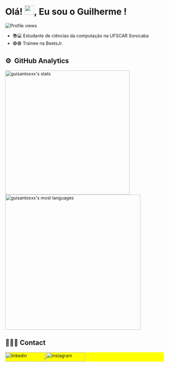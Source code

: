 <h1 align="left">Olá! <img src="https://raw.githubusercontent.com/kaueMarques/kaueMarques/master/hi.gif" height="30px">, Eu sou o Guilherme !</h1>
<p align="left"> <img src="https://komarev.com/ghpvc/?username=guisantoxxx&color=blue" alt="Profile views" /> </p>

- 📚💻 Estudante de ciências da computação na UFSCAR Sorocaba
- 🟢🟣 Trainee na BeetsJr.


## ⚙️ &nbsp;GitHub Analytics

<p align="left">
<img width="395em" src="https://github-readme-stats.vercel.app/api?username=guisantoxxx&hide=ranking&show_icons=true&theme=transparent&rank_icon=github" alt="guisantoxxx's stats"/>   
<img width="430em" src="https://github-readme-stats.vercel.app/api/top-langs/?username=guisantoxxx&layout=compact&theme=transparent" alt="guisantoxxx's most languages"/>
</p>

## 👨🏻‍💻 Contact

<p align="left" style="background:yellow">
<a href="https://linkedin.com/in/guilherme-santos-521257258" target="_blank">
  <img align="center" src="https://img.shields.io/badge/-Guilherme Santos-05122A?style=flat&logo=linkedin" alt="linkedin" width="125" height="30"/>
</a>
<a href="https://instagram.com/gui_frsantos" target="_blank">
 <img align="center" src="https://img.shields.io/badge/-gui_frsantos-05122A?style=flat&logo=instagram" alt="instagram" width="125" height="30"/>
</a>
</p>
<br><br>
